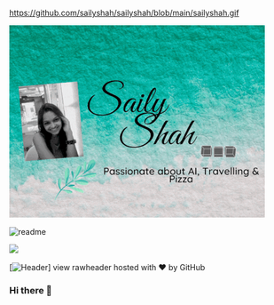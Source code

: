 
https://github.com/sailyshah/sailyshah/blob/main/sailyshah.gif

![alt text](https://github.com/sailyshah/sailyshah/blob/main/sailyshah.gif "Logo Title Text 1")

![readme](https://github.com/sailyshah/sailyshah/blob/master/readme.gif)

![](readme.gif)

[![Header](https://raw.githubusercontent.com/sailyshah/<OWNER>/<OWNER>sailyshah/readme.gif "Header")]
view rawheader hosted with ❤ by GitHub
### Hi there 👋

<!--
**sailyshah/sailyshah** is a ✨ _special_ ✨ repository because its `README.md` (this file) appears on your GitHub profile.

Here are some ideas to get you started:

- 🔭 I’m currently working on ...
- 🌱 I’m currently learning ...
- 👯 I’m looking to collaborate on ...
- 🤔 I’m looking for help with ...
- 💬 Ask me about ...
- 📫 How to reach me: ...
- 😄 Pronouns: ...
- ⚡ Fun fact: ...
-->
